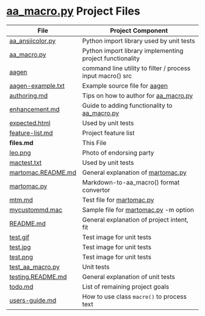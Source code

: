 # [aa_macro.py](aa_macro.py) Project Files

File | Project Component
---- | -----------------
[aa_ansiicolor.py](aa_ansiicolor.py) | Python import library used by unit tests
[aa_macro.py](aa_macro.py) | Python import library implementing project functionality
[aagen](aagen) | command line utility to filter / process input macro() src
[aagen-example.txt](aagen-example.txt) | Example source file for [aagen](aagen)
[authoring.md](authoring.md) | Tips on how to author for [aa_macro.py](aa_macro.py)
[enhancement.md](enhancement.md) | Guide to adding functionality to [aa_macro.py](aa_macro.py)
[expected.html](expected.html) | Used by unit tests
[feature-list.md](feature-list.md) | Project feature list
**files.md** | This File
[leo.png](leo.png) | Photo of endorsing party
[mactest.txt](mactest.txt) | Used by unit tests
[martomac.README.md](martomac.README.md) | General explanation of [martomac.py](martomac.py)
[martomac.py](martomac.py) | Markdown-to-aa\_macro() format convertor
[mtm.md](mtm.md) | Test file for [martomac.py](martomac.py)
[mycustommd.mac](mycustommd.mac) | Sample file for [martomac.py](martomac.py) \-m option
[README.md](README.md) | General explanation of project intent, fit
[test.gif](test.gif) | Test image for unit tests
[test.jpg](test.jpg) | Test image for unit tests
[test.png](test.png) | Test image for unit tests
[test_aa_macro.py](test_aa_macro.py) | Unit tests
[testing.README.md](testing.README.md) | General explanation of unit tests
[todo.md](todo.md) | List of remaining project goals
[users-guide.md](users-guide.md) | How to use class `macro()` to process text
